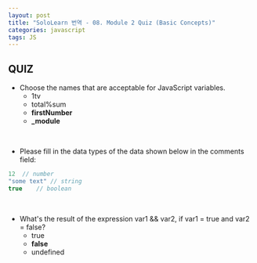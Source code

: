 ```yaml
---
layout: post
title: "SoloLearn 번역 - 08. Module 2 Quiz (Basic Concepts)"
categories: javascript
tags: JS
---
```


## QUIZ

- Choose the names that are acceptable for JavaScript variables.
  - 1tv
  - total%sum
  - **firstNumber**
  - **_module**

<br>

- Please fill in the data types of the data shown below in the comments field:

```js
12	// number
"some text"	// string
true	// boolean
```

<br>

- What's the result of the expression var1 && var2, if var1 = true and var2 = false?
  - true
  - **false**
  - undefined

<br>